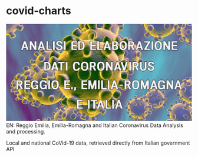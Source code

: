 # covid-charts

![covid-charts](https://github.com/skebby11/covid-charts/blob/master/corona-re-social-share-image.png)
EN: Reggio Emilia, Emilia-Romagna and Italian Coronavirus Data Analysis and processing.


Local and national CoVid-19 data, retrieved directly from Italian government API